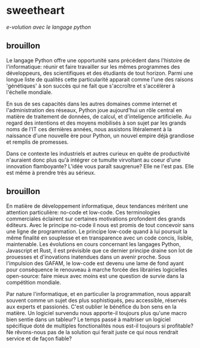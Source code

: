 # sweetheart
*e-volution avec le langage python*

## brouillon
Le langage Python offre une opportunité sans précédent dans l'histoire de l'informatique: réunir et faire travailler sur les mêmes programmes des développeurs, des scientifiques et des étudiants de tout horizon. Parmi une longue liste de qualités cette particularité apparait comme l'une des raisons 'génétiques' à son succès qui ne fait que s'accroître et s'accélèrer à l'échelle mondiale.

En sus de ses capacités dans les autres domaines comme internet et l'administration des réseaux, Python joue aujourd'hui un rôle central en matière de traitement de données, de calcul, et d'inteligence artificielle. Au regard des intentions et des moyens mobilisés à son sujet par les grands noms de l'IT ces dernières années, nous assistons litéralement à la naissance d'une nouvelle ère pour Python, un nouvel empire déjà grandiose et remplis de promesses.

Dans ce contexte les industriels et autres curieux en quête de productivité n'auraient donc plus qu'à intégrer ce tumulte virvoltant au coeur d'une innovation flamboyante? L'idée vous paraît saugrenue? Elle ne l'est pas. Elle est même à prendre très au sérieux.
 
## brouillon
En matière de développement informatique, deux tendances méritent une attention particulière: no-code et low-code. Ces terminologies commerciales éclairent sur certaines motivations profondent des grands éditeurs. Avec le principe no-code il nous est promis de tout concevoir sans une ligne de programmation. Le principe low-code quand à lui poursuit la même finalité en souplesse et en transparence avec un code concis, lisible, maintenable. Les évolutions en cours concernant les langages Python, Javascript et Rust, il est prévisible que ce dernier principe draine son lot de prouesses et d'inovations inatendues dans un avenir proche. Sous l'impulsion des GAFAM, le low-code est devenu une lame de fond ayant pour conséquence le renouveau à marche forcée des librairies logicielles open-source: faire mieux avec moins est une question de survie dans la compétition mondiale.

Par nature l'informatique, et en particulier la programmation, nous apparaît souvent comme un sujet des plus sophistiqués, peu accessible, réservés aux experts et passionés. C'est oublier le bénéfice du bon sens en la matière. Un logiciel survendu nous apporte-il toujours plus qu'une macro bien sentie dans un tableur? Le temps passé à maitriser un logiciel spécifique doté de multiples fonctionalités nous est-il toujours si profitable? Ne rêvons-nous pas de la solution qui ferait juste ce qui nous rendrait service et de façon fiable? 

